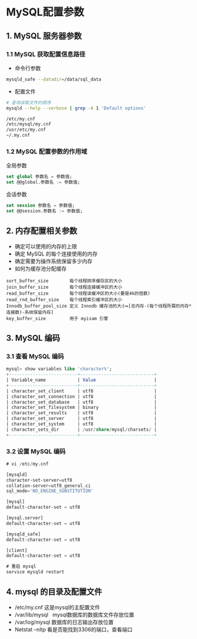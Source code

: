 # MySQL配置参数

## 1. MySQL 服务器参数

### 1.1 MySQL 获取配置信息路径

- 命令行参数

```bash
mysqld_safe --datadir=/data/sql_data
```

- 配置文件

```bash
# 查询读取文件的顺序
mysqld --help --verbose | grep -A 1 'Default options'

/etc/my.cnf
/etc/mysql/my.cnf
/usr/etc/my.cnf
~/.my.cnf
```

### 1.2 MySQL 配置参数的作用域

全局参数

```sql
set global 参数名 = 参数值;
set @@global.参数名 := 参数值;
```

会话参数

```sql
set session 参数名 = 参数值;
set @@session.参数名 := 参数值;
```

## 2. 内存配置相关参数

- 确定可以使用的内存的上限
- 确定 MySQL 的每个连接使用的内存
- 确定需要为操作系统保留多少内存
- 如何为缓存池分配缓存
  
```text
sort_buffer_size        每个线程排序缓存区的大小
join_buffer_size        每个线程连接缓冲区的大小
read_buffer_size        每个线程读缓冲区的大小(要是4k的倍数)
read_rnd_buffer_size    每个线程索引缓冲区的大小
Innodb_buffer_pool_size 定义 Innodb 缓存池的大小=[总内存-(每个线程所需的内存*连接数)-系统保留内存]
key_buffer_size         用于 myisam 引擎
```

## 3. MySQL 编码

### 3.1 查看 MySQL 编码

```sql
mysql> show variables like 'character%';
+--------------------------+----------------------------+
| Variable_name            | Value                      |
+--------------------------+----------------------------+
| character_set_client     | utf8                       |
| character_set_connection | utf8                       |
| character_set_database   | utf8                       |
| character_set_filesystem | binary                     |
| character_set_results    | utf8                       |
| character_set_server     | utf8                       |
| character_set_system     | utf8                       |
| character_sets_dir       | /usr/share/mysql/charsets/ |
+--------------------------+----------------------------+
```

### 3.2 设置 MySQL 编码

```sql
# vi /etc/my.cnf

[mysqld]
character‐set‐server=utf8
collation‐server=utf8_general_ci
sql_mode='NO_ENGINE_SUBSTITUTION'

[mysql]
default‐character‐set = utf8

[mysql.server]
default‐character‐set = utf8

[mysqld_safe]
default‐character‐set = utf8

[client]
default‐character‐set = utf8

# 重启 mysql
service mysqld restart
```

## 4. mysql 的目录及配置文件

- /etc/my.cnf 这是mysql的主配置文件
- /var/lib/mysql   mysql数据库的数据库文件存放位置
- /var/log/mysql   数据库的日志输出存放位置
- Netstat –nltp 看是否能找到3306的端口，查看端口






